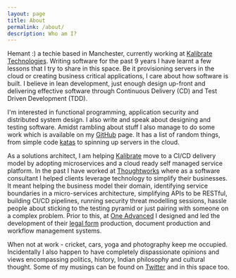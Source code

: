 ```yaml
---
layout: page
title: About
permalink: /about/
description: Who am I?
---
```


Hemant :) a techie based in Manchester, currently working at [Kalibrate Technologies](https://www.kalibrate.com). Writing software for the past 9 years I have learnt a few lessons that I try to share in this space. Be it provisioning servers in the cloud or creating business critical applications, I care about how software is built. I believe in lean development, just enough design up-front and delivering effective software through Continuous Delivery (CD) and Test Driven Development (TDD).

I'm interested in functional programming, application security and distributed system design. I also write and speak about designing and testing software. Amidst rambling about stuff I also manage to do some work which is available on my [GitHub](https://github.com/hemantksingh) page. It has a list of random things, from simple code [katas](https://github.com/hemantksingh/Katas) to spinning up servers in the cloud.

As a solutions architect, I am helping [Kalibrate](https://www.kalibrate.com) move to a CI/CD delivery model by adopting microservices and a cloud ready self managed service platform. In the past I have worked at [Thoughtworks](https://thoughtworks.com) where as a software consultant I helped clients leverage technology to simplify their businesses. It meant helping the business model their domain, identifying service boundaries in a micro-services architecture, simplifying APIs to be RESTful, building CI/CD pipelines, running security threat modelling sessions, hassle people about sticking to the testing pyramid or just pairing with someone on a complex problem. Prior to this, at [One Advanced](https://www.oneadvanced.com/) I designed and led the development of their [legal form](https://www.oneadvanced.com/solutions/market-solutions/legal-forms/) production, document production and workflow management systems.

When not at work - cricket, cars, yoga and photography keep me occupied. Incidentally I also happen to have completely dispassionate opinions and views encompassing politics, history, Indian philosophy and cultural thought. Some of my musings can be found on [Twitter](https://twitter.com/_hemantksingh) and in this space too.
